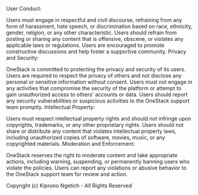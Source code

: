 User Conduct:

Users must engage in respectful and civil discourse, refraining from any form of harassment, hate speech, or discrimination based on race, ethnicity, gender, religion, or any other characteristic.
Users should refrain from posting or sharing any content that is offensive, obscene, or violates any applicable laws or regulations.
Users are encouraged to promote constructive discussions and help foster a supportive community.
Privacy and Security:

OneStack is committed to protecting the privacy and security of its users. Users are required to respect the privacy of others and not disclose any personal or sensitive information without consent.
Users must not engage in any activities that compromise the security of the platform or attempt to gain unauthorized access to others' accounts or data.
Users should report any security vulnerabilities or suspicious activities to the OneStack support team promptly.
Intellectual Property:

Users must respect intellectual property rights and should not infringe upon copyrights, trademarks, or any other proprietary rights.
Users should not share or distribute any content that violates intellectual property laws, including unauthorized copies of software, movies, music, or any copyrighted materials.
Moderation and Enforcement:

OneStack reserves the right to moderate content and take appropriate actions, including warning, suspending, or permanently banning users who violate the policies.
Users can report any violations or abusive behavior to the OneStack support team for review and action.

Copyright (c) Kiprono Ngetich - All Rights Reserved
